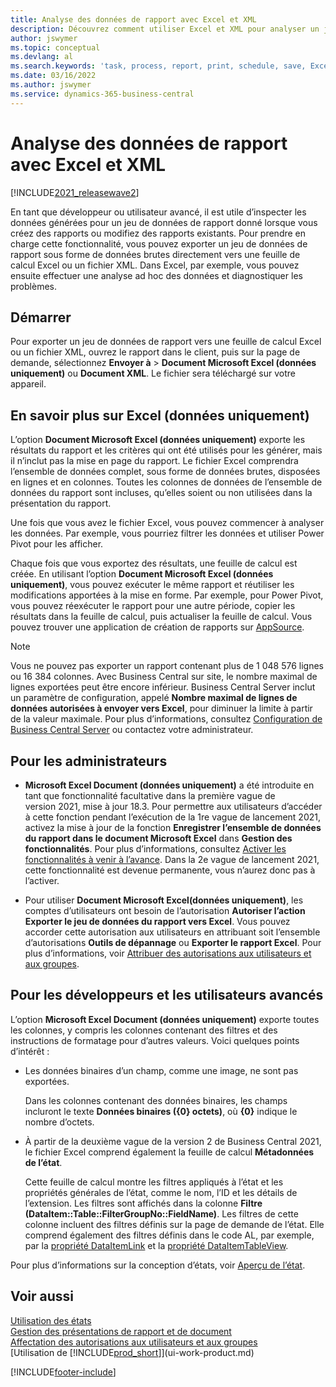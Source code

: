 ```yaml
---
title: Analyse des données de rapport avec Excel et XML
description: Découvrez comment utiliser Excel et XML pour analyser un jeu de données de rapport.
author: jswymer
ms.topic: conceptual
ms.devlang: al
ms.search.keywords: 'task, process, report, print, schedule, save, Excel, PDF, Word, dataset'
ms.date: 03/16/2022
ms.author: jswymer
ms.service: dynamics-365-business-central
---
```

# <a name="analyzing-report-data-with-excel-and-xml"></a>Analyse des données de rapport avec Excel et XML

[!INCLUDE[2021_releasewave2](includes/2021_releasewave2.md)]

En tant que développeur ou utilisateur avancé, il est utile d’inspecter les données générées pour un jeu de données de rapport donné lorsque vous créez des rapports ou modifiez des rapports existants. Pour prendre en charge cette fonctionnalité, vous pouvez exporter un jeu de données de rapport sous forme de données brutes directement vers une feuille de calcul Excel ou un fichier XML. Dans Excel, par exemple, vous pouvez ensuite effectuer une analyse ad hoc des données et diagnostiquer les problèmes.

## <a name="get-started"></a>Démarrer

Pour exporter un jeu de données de rapport vers une feuille de calcul Excel ou un fichier XML, ouvrez le rapport dans le client, puis sur la page de demande, sélectionnez **Envoyer à** > **Document Microsoft Excel (données uniquement)** ou **Document XML**. Le fichier sera téléchargé sur votre appareil.

## <a name="more-about-excel-data-only"></a>En savoir plus sur Excel (données uniquement)

L’option **Document Microsoft Excel (données uniquement)** exporte les résultats du rapport et les critères qui ont été utilisés pour les générer, mais il n’inclut pas la mise en page du rapport. Le fichier Excel comprendra l’ensemble de données complet, sous forme de données brutes, disposées en lignes et en colonnes. Toutes les colonnes de données de l’ensemble de données du rapport sont incluses, qu’elles soient ou non utilisées dans la présentation du rapport.

Une fois que vous avez le fichier Excel, vous pouvez commencer à analyser les données. Par exemple, vous pourriez filtrer les données et utiliser Power Pivot pour les afficher.

Chaque fois que vous exportez des résultats, une feuille de calcul est créée. En utilisant l’option **Document Microsoft Excel (données uniquement)**, vous pouvez exécuter le même rapport et réutiliser les modifications apportées à la mise en forme. Par exemple, pour Power Pivot, vous pouvez réexécuter le rapport pour une autre période, copier les résultats dans la feuille de calcul, puis actualiser la feuille de calcul. Vous pouvez trouver une application de création de rapports sur [AppSource](https://appsource.microsoft.com/).

> [!NOTE]
> Vous ne pouvez pas exporter un rapport contenant plus de 1 048 576 lignes ou 16 384 colonnes. Avec Business Central sur site, le nombre maximal de lignes exportées peut être encore inférieur. Business Central Server inclut un paramètre de configuration, appelé **Nombre maximal de lignes de données autorisées à envoyer vers Excel**, pour diminuer la limite à partir de la valeur maximale. Pour plus d’informations, consultez [Configuration de Business Central Server](/dynamics365/business-central/dev-itpro/administration/configure-server-instance#General) ou contactez votre administrateur.

## <a name="for-administrators"></a>Pour les administrateurs

- **Microsoft Excel Document (données uniquement)** a été introduite en tant que fonctionnalité facultative dans la première vague de version 2021, mise à jour 18.3. Pour permettre aux utilisateurs d’accéder à cette fonction pendant l’exécution de la 1re vague de lancement 2021, activez la mise à jour de la fonction **Enregistrer l’ensemble de données du rapport dans le document Microsoft Excel** dans **Gestion des fonctionnalités**. Pour plus d’informations, consultez [Activer les fonctionnalités à venir à l’avance](/dynamics365/business-central/dev-itpro/administration/feature-management). Dans la 2e vague de lancement 2021, cette fonctionnalité est devenue permanente, vous n’aurez donc pas à l’activer.

- Pour utiliser **Document Microsoft Excel(données uniquement)**, les comptes d’utilisateurs ont besoin de l’autorisation **Autoriser l’action Exporter le jeu de données du rapport vers Excel**. Vous pouvez accorder cette autorisation aux utilisateurs en attribuant soit l’ensemble d’autorisations **Outils de dépannage** ou **Exporter le rapport Excel**. Pour plus d’informations, voir [Attribuer des autorisations aux utilisateurs et aux groupes](ui-define-granular-permissions.md).  

## <a name="for-developers-and-advanced-users"></a>Pour les développeurs et les utilisateurs avancés

L’option **Microsoft Excel Document (données uniquement)** exporte toutes les colonnes, y compris les colonnes contenant des filtres et des instructions de formatage pour d’autres valeurs. Voici quelques points d’intérêt :

- Les données binaires d’un champ, comme une image, ne sont pas exportées.

  Dans les colonnes contenant des données binaires, les champs incluront le texte **Données binaires ({0} octets)**, où **{0}** indique le nombre d’octets.
- À partir de la deuxième vague de la version 2 de Business Central 2021, le fichier Excel comprend également la feuille de calcul **Métadonnées de l’état**.

  Cette feuille de calcul montre les filtres appliqués à l’état et les propriétés générales de l’état, comme le nom, l’ID et les détails de l’extension. Les filtres sont affichés dans la colonne **Filtre (DataItem::Table::FilterGroupNo::FieldName)**. Les filtres de cette colonne incluent des filtres définis sur la page de demande de l’état. Elle comprend également des filtres définis dans le code AL, par exemple, par la [propriété DataItemLink](/dynamics365/business-central/dev-itpro/developer/properties/devenv-dataitemlink-reports-property) et la [propriété DataItemTableView](/dynamics365/business-central/dev-itpro/developer/properties/devenv-dataitemtableview-property).

Pour plus d’informations sur la conception d’états, voir [Aperçu de l’état](/dynamics365/business-central/dev-itpro/developer/devenv-reports).

## <a name="see-also"></a>Voir aussi

[Utilisation des états](ui-work-report.md)  
[Gestion des présentations de rapport et de document](ui-manage-report-layouts.md)  
[Affectation des autorisations aux utilisateurs et aux groupes](ui-define-granular-permissions.md)  
[Utilisation de [!INCLUDE[prod_short](includes/prod_short.md)]](ui-work-product.md)

[!INCLUDE[footer-include](includes/footer-banner.md)]
